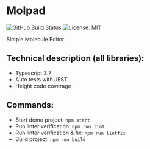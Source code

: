 # Molpad
[![GitHub Build Status](https://github.com/chemistry/molpad/workflows/CI/badge.svg)](https://github.com/chemistry/molpad/actions?query=workflow%3ACI)
[![License: MIT](https://img.shields.io/badge/License-MIT-gren.svg)](https://opensource.org/licenses/MIT)


Simple Molecule Editor

## Technical description (all libraries):
  * Typescript 3.7
  * Auto tests with JEST
  * Height code coverage

## Commands:
  * Start demo project: `npm start`
  * Run linter verification: `npm run lint`
  * Run linter verification & fix: `npm run lintfix`
  * Build project: `npm run build`
